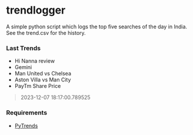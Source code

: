 # trendlogger
A simple python script which logs the top five searches of the day in India.<br>See the trend.csv for the history.<br>

<!-- Last Trends -->
### Last Trends
* Hi Nanna review
* Gemini
* Man United vs Chelsea
* Aston Villa vs Man City
* PayTm Share Price
> 2023-12-07 18:17:00.789525

<!-- Requirements -->
### Requirements
* [PyTrends](https://github.com/dreyco676/pytrends)
